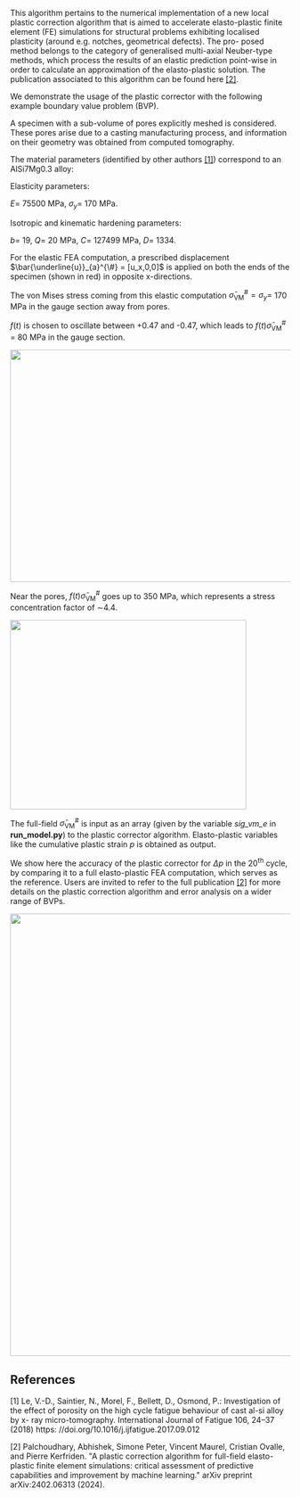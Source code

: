 This algorithm pertains to the numerical implementation of a new local plastic correction algorithm that is aimed to
accelerate elasto-plastic finite element (FE) simulations for structural problems
exhibiting localised plasticity (around e.g. notches, geometrical defects). The pro-
posed method belongs to the category of generalised multi-axial Neuber-type
methods, which process the results of an elastic prediction point-wise in order to
calculate an approximation of the elasto-plastic solution. The publication associated to this algorithm can be found here [[2]](#2).

We demonstrate the usage of the plastic corrector with the following example boundary value problem (BVP).

A specimen with a sub-volume of pores explicitly meshed is considered. These pores arise due to a casting manufacturing process, and information on their geometry was obtained from computed tomography.

The material parameters (identified by other authors [[1]](#1)) correspond to an AlSi7Mg0.3 alloy:

Elasticity parameters:

$`E =`$ 75500 MPa, 
$`\sigma_y =`$ 170 MPa. 

Isotropic and kinematic hardening parameters:

$`b =`$ 19, 
$`Q =`$ 20 MPa, 
$`C =`$ 127499 MPa, 
$`D =`$ 1334. 

For the elastic FEA computation, a prescribed displacement $`\bar{\underline{u}}_{a}^{\#} = [u_x,0,0]`$ is applied on both the ends of the specimen (shown in red) in opposite x-directions.

The von Mises stress coming from this elastic computation $`\bar{\sigma}_{\textrm{VM}}^{\#} = \sigma_y =`$ 170 MPa in the gauge section away from pores.

$`f(t)`$ is chosen to oscillate between +0.47 and -0.47, which leads to $`f(t)\bar{\sigma}_{\textrm{VM}}^{\#}`$ = 80 MPa in the gauge section.

<img src="https://github.com/user-attachments/assets/6817691d-6c80-4f03-90f0-4675df38fa8b" width="792px" height="417px">

Near the pores, $`f(t)\bar{\sigma}_{\textrm{VM}}^{\#}`$ goes up to 350 MPa, which represents a stress concentration factor of $`\sim`$4.4.

<img src="https://github.com/user-attachments/assets/ddecd1aa-3d68-4926-a722-5ff0db5dc2cc" width="423.5px" height="339.5px">

The full-field $`\bar{\sigma}_{\textrm{VM}}^{\#}`$ is input as an array (given by the variable _sig_vm_e_ in **run_model.py**) to the plastic corrector algorithm. Elasto-plastic variables like the cumulative plastic strain $`p`$ is obtained as output.

We show here the accuracy of the plastic corrector for $\Delta p$ in the 20<sup>th</sup> cycle, by comparing it to a full elasto-plastic FEA computation, which serves as the reference. Users are invited to refer to the full publication [[2]](#2) for more details on the plastic correction algorithm and error analysis on a wider range of BVPs.

<img src="https://github.com/user-attachments/assets/1fba19a5-4a06-4d8a-9d92-8fa05f8a5d88" width="752.6px" height="794.6px">

## References
<a id="1">[1]</a> 
Le, V.-D., Saintier, N., Morel, F., Bellett, D., Osmond, P.: Investigation of the
effect of porosity on the high cycle fatigue behaviour of cast al-si alloy by x-
ray micro-tomography. International Journal of Fatigue 106, 24–37 (2018) https:
//doi.org/10.1016/j.ijfatigue.2017.09.012

<a id="2">[2]</a>
Palchoudhary, Abhishek, Simone Peter, Vincent Maurel, Cristian Ovalle, and Pierre Kerfriden. 
"A plastic correction algorithm for full-field elasto-plastic finite element simulations: 
critical assessment of predictive capabilities and improvement by machine learning." 
arXiv preprint arXiv:2402.06313 (2024).
